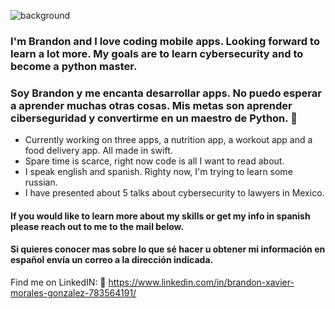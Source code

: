 ![background](https://i.imgur.com/Rlwq8KN.png)

### I'm Brandon and I love coding mobile apps. Looking forward to learn a lot more. My goals are to learn cybersecurity and to become a  python master. 

### Soy Brandon y me encanta desarrollar apps. No puedo esperar a aprender muchas otras cosas. Mis metas son aprender ciberseguridad y convertirme en un maestro de Python. 👋

* Currently working on three apps, a nutrition app, a workout app and a food delivery app. All made in swift.
* Spare time is scarce, right now code is all I want to read about.
* I speak english and spanish. Righty now, I'm trying to learn some russian. 
* I have presented about 5 talks about cybersecurity to lawyers in Mexico. 

#### If you would like to learn more about my skills or get my info in spanish please reach out to me to the mail below.
#### Si quieres conocer mas sobre lo que sé hacer u obtener mi información en español envía un correo a la dirección indicada. 

Find me on LinkedIN: 📡 https://www.linkedin.com/in/brandon-xavier-morales-gonzalez-783564191/
